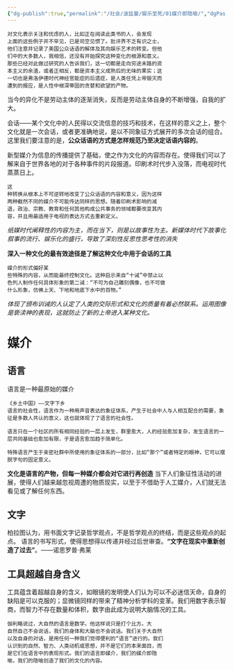 ```yaml
---
{"dg-publish":true,"permalink":"/社会/波兹曼/娱乐至死/01媒介即隐喻/","dgPassFrontmatter":true}
---
```




```
对⽂化表⽰关注和忧虑的⼈，⽐如正在阅读此类书的⼈，会发现
上⾯的这些例⼦并不罕⻅，已是司空⻅惯了。批评界不乏有识之⼠，
他们注意并记录了美国公众话语的解体及其向娱乐艺术的转变。但他
们中的⼤多数⼈，我相信，还没有开始探究这种变化的根源和意义。
那些已经对此做过研究的⼈告诉我们，这⼀切都是⾛向穷途末路的资
本主义的余渣，或者正相反，都是资本主义成熟后的⽆味的果实；这
⼀切也是弗洛伊德时代神经官能症的后遗症，是⼈类任凭上帝毁灭⽽
遭到的报应，是⼈性中根深蒂固的贪婪和欲望的产物。
```
当今的异化不是劳动主体的逐渐消失，反而是劳动主体自身的不断增强，自我的扩大。

会话——某个文化中的人民得以交流信息的技巧和技术，在这样的意义之上，整个文化就是一次会话，或者更准确地说，是以不同象征⽅式展开的多次会话的组合。这⾥我们要注意的是，**公众话语的⽅式是怎样规范乃⾄决定话语内容的**。

新型媒介为信息的传播提供了基础，使之作为文化的内容而存在。使得我们可以了解来自于世界各地的对于各种事件的片段报道。印刷术时代步入没落，而电视时代蒸蒸日上。
```
这
种转换从根本上不可逆转地改变了公众话语的内容和意义，因为这样
两种截然不同的媒介不可能传达同样的思想。随着印刷术影响的减
退，政治、宗教、教育和任何其他构成公共事务的领域都要改变其内
容，并且⽤最适⽤于电视的表达⽅式去重新定义。
```
*纸媒时代阐释性的内容为主，而在当下，则是以故事性为主。新媒体时代下故事化叙事的流行、娱乐化的盛行，导致了深刻性反思性思考性的消失*

**深入一种文化的最有效途径是了解这种文化中用于会话的工具**
```
媒介的形式偏好某
些特殊的内容，从⽽能最终控制⽂化。这种启⽰来⾃“⼗诫”中禁⽌以
⾊列⼈制作任何具体形象的第⼆诫：“不可为⾃⼰雕刻偶像，也不可做
什么形象，仿佛上天、下地和地底下⽔中的百物。”
```
*体现了颁布训诫的人认定了人类的交际形式和文化的质量有着必然联系。运用图像是亵渎神的表现，这就防止了新的上帝进入某种文化。*

# 媒介
## 语言
语言是一种最原始的媒介
```
《乡土中国》——文字下乡
语言的社会性，语言作为一种用声音表达的象征体系，产生于社会中人与人相互配合的需要，象征是多数人共认的意义，这也就体现了了语言的社会性。

语言只在一个社区的所有相同经验的一层上发生，群里愈大，人的经验愈加复杂，发生语言的一层共同基础也愈加有限，于是语言愈加趋于简单化。

特殊语言产生于亲密社群中所使用的象征体系的一部分，比如“那个”或者特定的眼神，它可以摆脱字句的固定意义。
```
**文化是语言的产物，但每一种媒介都会对它进行再创造**
当下人们象征性活动的进展，使得人们越来越忽视周遭的物质现实，以至于不借助于人工媒介，人们就无法看见或了解任何东西。
## 文字
柏拉图认为，用书面文字记录哲学观点，不是哲学观点的终结，而是这些观点的起点。
语言的书写形式，使得思想得以传递并经过后世审查。**“文字在现实中重新创造了过去”**。——诺思罗普·弗莱
## **工具超越自身含义**
工具蕴含着超越自身的含义，如眼镜的发明使人们认为可以不必迷信天命，自身的缺陷是可以克服的；显微镜同样的带来了精神分析学科的变革。我们用数字表示智商，而智力不存在数量和体积，数字由此成为说明大脑情况的工具。

```
伽利略说过，⼤⾃然的语⾔是数学。他这样说只是打个⽐⽅。⼤
⾃然⾃⼰不会说话，我们的⾝体和⼤脑也不会说话。我们关于⼤⾃然
以及⾃⾝的对话，是⽤任何⼀种我们觉得便利的“语⾔”进⾏的。我们
认识到的⾃然、智⼒、⼈类动机或思想，并不是它们的本来⾯⽬，⽽
是它们在语⾔中的表现形式。我们的语⾔即媒介，我们的媒介即隐
喻，我们的隐喻创造了我们的⽂化的内容。
```